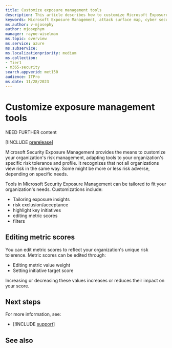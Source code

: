 ```yaml
---
title: Customize exposure management tools
description: This article describes how to customize Microsoft Exposure Management.
keywords: Microsoft Exposure Management, attack surface map, cyber security
ms.author: v-mjosephy
author: mjosephym
manager: rayne-wiselman
ms.topic: overview
ms.service: azure
ms.subservice:
ms.localizationpriority: medium
ms.collection: 
- Tier1
- m365-security
search.appverid: met150
audience: ITPro
ms.date: 11/28/2023
---
```


# Customize exposure management tools
NEED FURTHER content

[!INCLUDE [prerelease](../../includes/prerelease.md)]

Microsoft Security Exposure Management provides the means to customize your organization's risk management, adapting tools to your organization's specific risk tolerance and profile. It recognizes that not all organizations view risk in the same way. Some might be more or less risk adverse, depending on specific needs.

Tools in Microsoft Security Exposure Management can be tailored to fit your organization's needs. Customizations include:
<!--this needs help-->
- Tailoring exposure insights
- risk exclusion/acceptance
- highlight key initiatives
- editing metric scores
- filters

<!-- add customization -->
<!--images -->

## Editing metric scores
You can edit metric scores to reflect your organization's unique risk tolerence. Metric scores can be edited through:

- Editing metric value weight
- Setting initiative target score

Increasing or decreasing these values increases or reduces their impact on your score.
## Next steps

For more information, see:

- [!INCLUDE [support](../../includes/support.md)]

## See also
